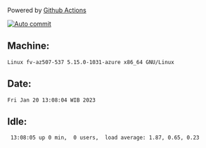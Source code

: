 Powered by [Github Actions](https://github.com/features/actions)

[![Auto commit](https://github.com/hiage/workstation/workflows/Auto%20commit/badge.svg)](https://github.com/hiage/workstation/actions?query=workflow%3A%22Auto+commit%22)

## Machine:
```
Linux fv-az507-537 5.15.0-1031-azure x86_64 GNU/Linux
```
## Date:
```
Fri Jan 20 13:08:04 WIB 2023
```
## Idle:
```
 13:08:05 up 0 min,  0 users,  load average: 1.87, 0.65, 0.23
```
